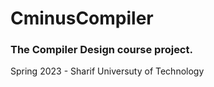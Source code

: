 # CminusCompiler
### The Compiler Design course project.
Spring 2023 - Sharif Universuty of Technology
